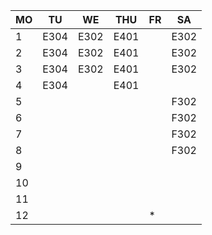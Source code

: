   |MO  |TU  |WE  |THU|FR  |SA|
  |----|----|----|---|----|--|
 1|E304|E302|E401|   |E302|  |
 2|E304|E302|E401|   |E302|  |
 3|E304|E302|E401|   |E302|  |
 4|E304|    |E401|   |    |  |
 5|    |    |    |   |F302|  |
 6|    |    |    |   |F302|  |
 7|    |    |    |   |F302|  |
 8|    |    |    |   |F302|  |
 9|    |    |    |   |    |  |
10|    |    |    |   |    |  |
11|    |    |    |   |    |  |
12|    |    |    |*  |    |  |

